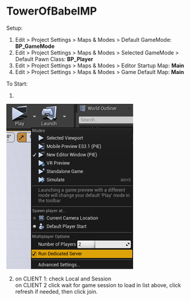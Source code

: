 # TowerOfBabelMP

Setup:

1. Edit > Project Settings > Maps & Modes > Default GameMode: **BP_GameMode**
2. Edit > Project Settings > Maps & Modes > Selected GameMode > Default Pawn Class:  **BP_Player**
3. Edit > Project Settings > Maps & Modes > Editor Startup Map: **Main**
4. Edit > Project Settings > Maps & Modes > Game Default Map: **Main**


To Start:

1.
![](mp_setup.png)

2. on CLIENT 1: check Local and Session  
on CLIENT 2 click wait for game session to load in list above, click refresh if needed,
 then click join.

